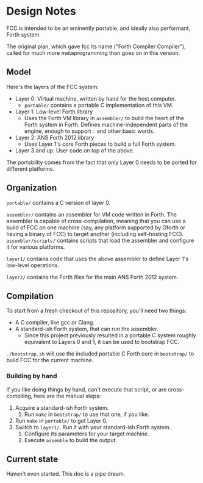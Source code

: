 # Design Notes

FCC is intended to be an eminently portable, and ideally also performant, Forth
system.

The original plan, which gave fcc its name ("Forth Compiler Compiler"), called
for much more metaprogramming than goes on in this version.

## Model

Here's the layers of the FCC system:

- Layer 0: Virtual machine, written by hand for the host computer.
    - `portable/` contains a portable C implementation of this VM.
- Layer 1: Low-level Forth library
    - Uses the Forth VM library in `assembler/` to build the heart of the Forth
      system in Forth. Defines machine-independent parts of the engine, enough
      to support `:` and other basic words.
- Layer 2: ANS Forth 2012 library
    - Uses Layer 1's core Forth pieces to build a full Forth system.
- Layer 3 and up: User code on top of the above.

The portability comes from the fact that only Layer 0 needs to be ported for
different platforms.

## Organization

`portable/` contains a C version of layer 0.

`assembler/` contains an assembler for VM code written in Forth. The assembler is
capable of cross-compilation, meaning that you can use a build of FCC on one
machine (say, any platform supported by Gforth or having a binary of FCC) to
target another (including self-hosting FCC). `assembler/scripts/` contains
scripts that load the assembler and configure it for various platforms.

`layer1/` contains code that uses the above assembler to define Layer 1's
low-level operations.

`layer2/` contains the Forth files for the main ANS Forth 2012 system.

## Compilation

To start from a fresh checkout of this repository, you'll need two things:

- A C compiler, like gcc or Clang.
- A standard-ish Forth system, that can run the assembler.
    - Since this project previously resulted in a portable C system roughly
      equivalent to Layers 0 and 1, it can be used to bootstrap FCC.

`./bootstrap.sh` will use the included portable C Forth core in `bootstrap/` to
build FCC for the current machine.

### Building by hand

If you like doing things by hand, can't execute that script, or are
cross-compiling, here are the manual steps:

1. Acquire a standard-ish Forth system.
    1. Run `make` in `bootstrap/` to use that one, if you like.
1. Run `make` in `portable/` to get Layer 0.
1. Switch to `layer1/`. Run it with your standard-ish Forth system.
    1. Configure its parameters for your target machine.
    1. Execute `assemble` to build the output.


## Current state

Haven't even started. This doc is a pipe dream.

